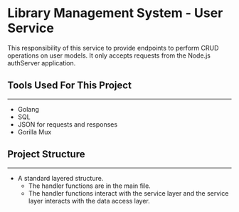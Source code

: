 # Library Management System - User Service
This responsibility of this service to provide endpoints to perform CRUD operations on user models.  It only accepts requests from the Node.js authServer application.

## Tools Used For This Project
---
* Golang
* SQL
* JSON for requests and responses
* Gorilla Mux

## Project Structure
---
* A standard layered structure.
  * The handler functions are in the main file.
  * The handler functions interact with the service layer and the service layer interacts with the data access layer.